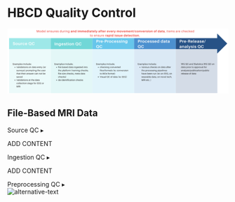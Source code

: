 # HBCD Quality Control

![](images/qc-wf.png)


## File-Based MRI Data

<div id="source" class="source-banner" onclick="toggleCollapse(this)">
  <span class="table-text">Source QC</span>
  <span class="notification-arrow">▸</span>
</div>
<div class="notification-collapsible-content">
<p>ADD CONTENT</p>
</div>

<div id="ingestion" class="ingestion-banner" onclick="toggleCollapse(this)">
  <span class="table-text">Ingestion QC</span>
  <span class="notification-arrow">▸</span>
</div>
<div class="notification-collapsible-content">
<p>ADD CONTENT</p>
</div>

<div id="preproc" class="preproc-banner" onclick="toggleCollapse(this)">
  <span class="text-with-link">
  <span class="table-text">Preprocessing QC</span>
  <a class="anchor-link" href="#preproc" title="Copy link">
  <i class="fa-solid fa-link"></i>
  </a>
  </span>
  <span class="notification-arrow">▸</span>
</div>
<div class="notification-collapsible-content">
<img src="../images/qc/preproc.png" alt="alternative-text">
</div>
